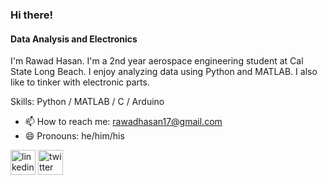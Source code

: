 ### Hi there!
#### Data Analysis and Electronics
I'm Rawad Hasan. I'm a 2nd year aerospace engineering student at Cal State Long Beach. I enjoy analyzing data using Python and MATLAB. I also like to tinker with electronic parts.

Skills: Python / MATLAB / C / Arduino 

- 📫 How to reach me: rawadhasan17@gmail.com 
- 😄 Pronouns: he/him/his 


[<img src='https://cdn.jsdelivr.net/npm/simple-icons@3.0.1/icons/linkedin.svg' alt='linkedin' height='40'>](https://www.linkedin.com/in/rawad-hasan/)  [<img src='https://cdn.jsdelivr.net/npm/simple-icons@3.0.1/icons/twitter.svg' alt='twitter' height='40'>](https://twitter.com/rawadhasan2)  

